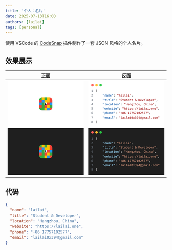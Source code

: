 ```yaml
---
title: '个人：名片'
date: 2025-07-13T16:00
authors: [lailai]
tags: [personal]
---
```


使用 VSCode 的 [CodeSnap](https://marketplace.visualstudio.com/items?itemName=adpyke.codesnap) 插件制作了一套 JSON 风格的个人名片。

<!-- truncate -->

## 效果展示

|                                                          正面                                                          |                                                         反面                                                         |
| :--------------------------------------------------------------------------------------------------------------------: | :------------------------------------------------------------------------------------------------------------------: |
| ![](./assets/business-card-front-light.png#gh-light-mode-only)![](./assets/business-card-front-dark.png#gh-dark-mode-only) | ![](./assets/business-card-back-light.png#gh-light-mode-only)![](./assets/business-card-back-dark.png#gh-dark-mode-only) |

## 代码

```json title="business-card.json"
{
  "name": "lailai",
  "title": "Student & Developer",
  "location": "Hangzhou, China",
  "website": "https://lailai.one",
  "phone": "+86 17757102577",
  "email": "lailai0x394@gmail.com"
}
```
